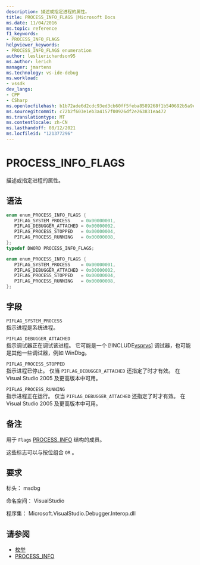 ```yaml
---
description: 描述或指定进程的属性。
title: PROCESS_INFO_FLAGS |Microsoft Docs
ms.date: 11/04/2016
ms.topic: reference
f1_keywords:
- PROCESS_INFO_FLAGS
helpviewer_keywords:
- PROCESS_INFO_FLAGS enumeration
author: leslierichardson95
ms.author: lerich
manager: jmartens
ms.technology: vs-ide-debug
ms.workload:
- vssdk
dev_langs:
- CPP
- CSharp
ms.openlocfilehash: b1b72ade6d2cdc93ed3cb60ff5feba8589268f1b540692b5a9e8b3802ec31e89
ms.sourcegitcommit: c72b2f603e1eb3a4157f00926df2e263831ea472
ms.translationtype: MT
ms.contentlocale: zh-CN
ms.lasthandoff: 08/12/2021
ms.locfileid: "121377296"
---
```

# <a name="process_info_flags"></a>PROCESS_INFO_FLAGS

描述或指定进程的属性。

## <a name="syntax"></a>语法

```cpp
enum enum_PROCESS_INFO_FLAGS { 
   PIFLAG_SYSTEM_PROCESS    = 0x00000001,
   PIFLAG_DEBUGGER_ATTACHED = 0x00000002,
   PIFLAG_PROCESS_STOPPED   = 0x00000004,
   PIFLAG_PROCESS_RUNNING   = 0x00000008,
};
typedef DWORD PROCESS_INFO_FLAGS;
```

```csharp
enum enum_PROCESS_INFO_FLAGS { 
   PIFLAG_SYSTEM_PROCESS    = 0x00000001,
   PIFLAG_DEBUGGER_ATTACHED = 0x00000002,
   PIFLAG_PROCESS_STOPPED   = 0x00000004,
   PIFLAG_PROCESS_RUNNING   = 0x00000008,
};
```

## <a name="fields"></a>字段

`PIFLAG_SYSTEM_PROCESS`\
指示进程是系统进程。

`PIFLAG_DEBUGGER_ATTACHED`\
指示调试器正在调试该进程。 它可能是一个 [!INCLUDE[vsprvs](../../../code-quality/includes/vsprvs_md.md)] 调试器，也可能是其他一些调试器，例如 WinDbg。

`PIFLAG_PROCESS_STOPPED`\
指示进程已停止。 仅当 `PIFLAG_DEBUGGER_ATTACHED` 还指定了时才有效。 在 Visual Studio 2005 及更高版本中可用。

`PIFLAG_PROCESS_RUNNING`\
指示进程正在运行。 仅当 `PIFLAG_DEBUGGER_ATTACHED` 还指定了时才有效。 在 Visual Studio 2005 及更高版本中可用。

## <a name="remarks"></a>备注

用于 `Flags` [PROCESS_INFO](../../../extensibility/debugger/reference/process-info.md) 结构的成员。

这些标志可以与按位组合 `OR` 。

## <a name="requirements"></a>要求

标头： msdbg

命名空间： VisualStudio

程序集： Microsoft.VisualStudio.Debugger.Interop.dll

## <a name="see-also"></a>请参阅

- [枚举](../../../extensibility/debugger/reference/enumerations-visual-studio-debugging.md)
- [PROCESS_INFO](../../../extensibility/debugger/reference/process-info.md)
